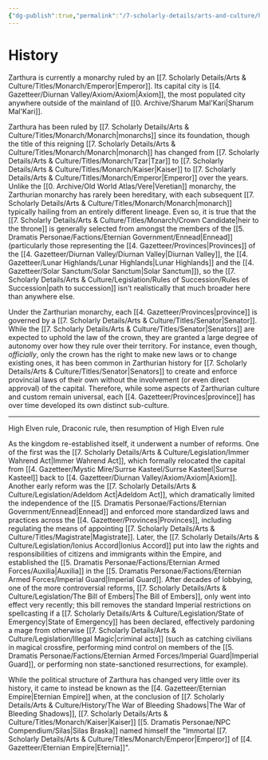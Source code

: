 ```yaml
---
{"dg-publish":true,"permalink":"/7-scholarly-details/arts-and-culture/history/history/","noteIcon":""}
---
```


# History

Zarthura is currently a monarchy ruled by an [[7. Scholarly Details/Arts & Culture/Titles/Monarch/Emperor\|Emperor]]. Its capital city is [[4. Gazetteer/Diurnan Valley/Axiom/Axiom\|Axiom]], the most populated city anywhere outside of the mainland of [[0. Archive/Sharum Mal'Kari\|Sharum Mal'Kari]]. 

Zarthura has been ruled by [[7. Scholarly Details/Arts & Culture/Titles/Monarch/Monarch\|monarchs]] since its foundation, though the title of this reigning [[7. Scholarly Details/Arts & Culture/Titles/Monarch/Monarch\|monarch]] has changed from [[7. Scholarly Details/Arts & Culture/Titles/Monarch/Tzar\|Tzar]] to [[7. Scholarly Details/Arts & Culture/Titles/Monarch/Kaiser\|Kaiser]] to [[7. Scholarly Details/Arts & Culture/Titles/Monarch/Emperor\|Emperor]] over the years. Unlike the [[0. Archive/Old World Atlas/Vere\|Veretian]] monarchy, the Zarthurian monarchy has rarely been hereditary, with each subsequent [[7. Scholarly Details/Arts & Culture/Titles/Monarch/Monarch\|monarch]] typically hailing from an entirely different lineage. Even so, it is true that the [[7. Scholarly Details/Arts & Culture/Titles/Monarch/Crown Candidate\|heir to the throne]] is generally selected from amongst the members of the [[5. Dramatis Personae/Factions/Eternian Government/Ennead\|Ennead]] (particularly those representing the [[4. Gazetteer/Provinces\|Provinces]] of the [[4. Gazetteer/Diurnan Valley/Diurnan Valley\|Diurnan Valley]], the [[4. Gazetteer/Lunar Highlands/Lunar Highlands\|Lunar Highlands]] and the [[4. Gazetteer/Solar Sanctum/Solar Sanctum\|Solar Sanctum]]), so the [[7. Scholarly Details/Arts & Culture/Legislation/Rules of Succession/Rules of Succession\|path to succession]] isn't realistically that much broader here than anywhere else. 

Under the Zarthurian monarchy, each [[4. Gazetteer/Provinces\|province]] is governed by a [[7. Scholarly Details/Arts & Culture/Titles/Senator\|Senator]]. While the [[7. Scholarly Details/Arts & Culture/Titles/Senator\|Senators]] are expected to uphold the law of the crown, they are granted a large degree of autonomy over how they rule over their territory. For instance, even though, *officially*, only the crown has the right to make new laws or to change existing ones, it has been common in Zarthurian history for [[7. Scholarly Details/Arts & Culture/Titles/Senator\|Senators]] to create and enforce provincial laws of their own without the involvement (or even direct approval) of the capital. Therefore, while some aspects of Zarthurian culture and custom remain universal, each [[4. Gazetteer/Provinces\|province]] has over time developed its own distinct sub-culture.

---

High Elven rule, Draconic rule, then resumption of High Elven rule 

As the kingdom re-established itself, it underwent a number of reforms. One of the first was the [[7. Scholarly Details/Arts & Culture/Legislation/Immer Wahrend Act\|Immer Wahrend Act]], which formally relocated the capital from [[4. Gazetteer/Mystic Mire/Surrse Kasteel/Surrse Kasteel\|Surrse Kasteel]] back to [[4. Gazetteer/Diurnan Valley/Axiom/Axiom\|Axiom]]. Another early reform was the [[7. Scholarly Details/Arts & Culture/Legislation/Adeldom Act\|Adeldom Act]], which dramatically limited the independence of the [[5. Dramatis Personae/Factions/Eternian Government/Ennead\|Ennead]] and enforced more standardized laws and practices across the [[4. Gazetteer/Provinces\|Provinces]], including regulating the means of appointing [[7. Scholarly Details/Arts & Culture/Titles/Magistrate\|Magistrate]]. Later, the [[7. Scholarly Details/Arts & Culture/Legislation/Ionius Accord\|Ionius Accord]] put into law the rights and responsibilities of citizens and immigrants within the Empire, and established the [[5. Dramatis Personae/Factions/Eternian Armed Forces/Auxilia\|Auxilia]] in the [[5. Dramatis Personae/Factions/Eternian Armed Forces/Imperial Guard\|Imperial Guard]]. After decades of lobbying, one of the more controversial reforms, [[7. Scholarly Details/Arts & Culture/Legislation/The Bill of Embers\|The Bill of Embers]], only went into effect very recently; this bill removes the standard Imperial restrictions on spellcasting if a [[7. Scholarly Details/Arts & Culture/Legislation/State of Emergency\|State of Emergency]] has been declared, effectively pardoning a mage from otherwise [[7. Scholarly Details/Arts & Culture/Legislation/Illegal Magic\|criminal acts]] (such as catching civilians in magical crossfire, performing mind control on members of the [[5. Dramatis Personae/Factions/Eternian Armed Forces/Imperial Guard\|Imperial Guard]], or performing non state-sanctioned resurrections, for example). 

While the political structure of Zarthura has changed very little over its history, it came to instead be known as the [[4. Gazetteer/Eternian Empire\|Eternian Empire]] when, at the conclusion of [[7. Scholarly Details/Arts & Culture/History/The War of Bleeding Shadows\|The War of Bleeding Shadows]], [[7. Scholarly Details/Arts & Culture/Titles/Monarch/Kaiser\|Kaiser]] [[5. Dramatis Personae/NPC Compendium/Silas\|Silas Braska]] named himself the "Immortal [[7. Scholarly Details/Arts & Culture/Titles/Monarch/Emperor\|Emperor]] of [[4. Gazetteer/Eternian Empire\|Eternia]]". 
